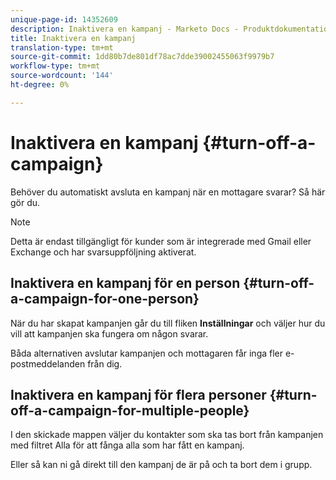 ```yaml
---
unique-page-id: 14352609
description: Inaktivera en kampanj - Marketo Docs - Produktdokumentation
title: Inaktivera en kampanj
translation-type: tm+mt
source-git-commit: 1dd80b7de801df78ac7dde39002455063f9979b7
workflow-type: tm+mt
source-wordcount: '144'
ht-degree: 0%

---
```



# Inaktivera en kampanj {#turn-off-a-campaign}

Behöver du automatiskt avsluta en kampanj när en mottagare svarar? Så här gör du.

>[!NOTE]
>
>Detta är endast tillgängligt för kunder som är integrerade med Gmail eller Exchange och har svarsuppföljning aktiverat.

## Inaktivera en kampanj för en person {#turn-off-a-campaign-for-one-person}

När du har skapat kampanjen går du till fliken **Inställningar** och väljer hur du vill att kampanjen ska fungera om någon svarar.

Båda alternativen avslutar kampanjen och mottagaren får inga fler e-postmeddelanden från dig.

## Inaktivera en kampanj för flera personer {#turn-off-a-campaign-for-multiple-people}

I den skickade mappen väljer du kontakter som ska tas bort från kampanjen med filtret Alla för att fånga alla som har fått en kampanj.

Eller så kan ni gå direkt till den kampanj de är på och ta bort dem i grupp.
